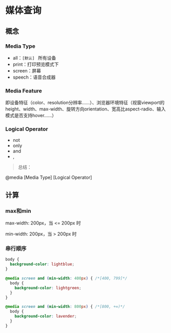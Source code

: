 # 媒体查询





## 概念



### Media Type

- all：```[默认] ``` 所有设备
- print：打印预览模式下
- screen：屏幕
- speech：语音合成器



### Media Feature

即设备特征（color、resolution分辨率……）、浏览器环境特征（视窗viewport的height、width、max-width、旋转方向orientation、宽高比aspect-radio、输入模式是否支持hover……）



### Logical Operator

- not
- only
- and
- ,



> 总结：

@media [Media Type] [Logical Operator]



## 计算

### max和min

max-width: 200px，当 <= 200px 时

min-width: 200px，当 > 200px 时



### 串行顺序

```css
body {
  background-color: lightblue;
}

@media screen and (min-width: 400px) { /*[400, 799]*/
  body {
    background-color: lightgreen;
  }
}

@media screen and (min-width: 800px) { /*[800, +∞)*/
  body {
    background-color: lavender;
  }
}
```

